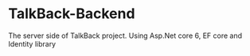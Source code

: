 # TalkBack-Backend
The server side of TalkBack project. Using Asp.Net core 6, EF core and Identity library
